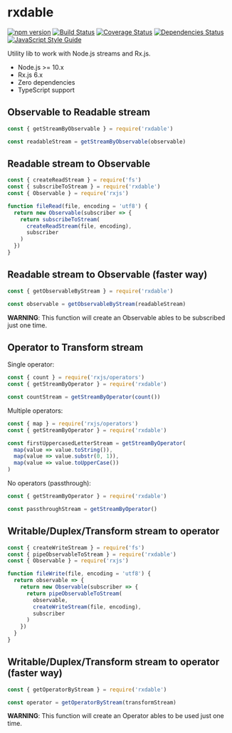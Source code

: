 # rxdable

[![npm version](https://badge.fury.io/js/rxdable.svg)](https://badge.fury.io/js/rxdable) [![Build Status](https://travis-ci.com/greguz/rxdable.svg?branch=master)](https://travis-ci.com/greguz/rxdable) [![Coverage Status](https://coveralls.io/repos/github/greguz/rxdable/badge.svg?branch=master)](https://coveralls.io/github/greguz/rxdable?branch=master) [![Dependencies Status](https://david-dm.org/greguz/rxdable.svg)](https://david-dm.org/greguz/rxdable.svg) [![JavaScript Style Guide](https://img.shields.io/badge/code_style-standard-brightgreen.svg)](https://standardjs.com)

Utility lib to work with Node.js streams and Rx.js.

- Node.js >= 10.x
- Rx.js 6.x
- Zero dependencies
- TypeScript support

## Observable to Readable stream

```javascript
const { getStreamByObservable } = require('rxdable')

const readableStream = getStreamByObservable(observable)
```

## Readable stream to Observable

```javascript
const { createReadStream } = require('fs')
const { subscribeToStream } = require('rxdable')
const { Observable } = require('rxjs')

function fileRead(file, encoding = 'utf8') {
  return new Observable(subscriber => {
    return subscribeToStream(
      createReadStream(file, encoding),
      subscriber
    )
  })
}
```

## Readable stream to Observable (faster way)

```javascript
const { getObservableByStream } = require('rxdable')

const observable = getObservableByStream(readableStream)
```

**WARNING**: This function will create an Observable ables to be subscribed just one time.

## Operator to Transform stream

Single operator:

```javascript
const { count } = require('rxjs/operators')
const { getStreamByOperator } = require('rxdable')

const countStream = getStreamByOperator(count())
```

Multiple operators:

```javascript
const { map } = require('rxjs/operators')
const { getStreamByOperator } = require('rxdable')

const firstUppercasedLetterStream = getStreamByOperator(
  map(value => value.toString()),
  map(value => value.substr(0, 1)),
  map(value => value.toUpperCase())
)
```

No operators (passthrough):

```javascript
const { getStreamByOperator } = require('rxdable')

const passthroughStream = getStreamByOperator()
```

## Writable/Duplex/Transform stream to operator

```javascript
const { createWriteStream } = require('fs')
const { pipeObservableToStream } = require('rxdable')
const { Observable } = require('rxjs')

function fileWrite(file, encoding = 'utf8') {
  return observable => {
    return new Observable(subscriber => {
      return pipeObservableToStream(
        observable,
        createWriteStream(file, encoding),
        subscriber
      )
    })
  }
}
```

## Writable/Duplex/Transform stream to operator (faster way)

```javascript
const { getOperatorByStream } = require('rxdable')

const operator = getOperatorByStream(transformStream)
```

**WARNING**: This function will create an Operator ables to be used just one time.
